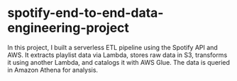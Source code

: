 # spotify-end-to-end-data-engineering-project
In this project, I built a serverless ETL pipeline using the Spotify API and AWS. It extracts playlist data via Lambda, stores raw data in S3, transforms it using another Lambda, and catalogs it with AWS Glue. The data is queried in Amazon Athena for analysis.
